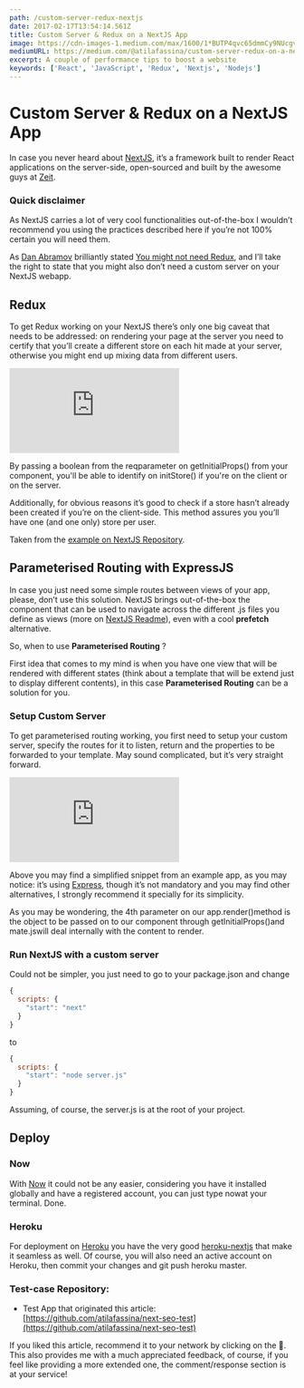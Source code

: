 ```yaml
---
path: /custom-server-redux-nextjs
date: 2017-02-17T13:54:14.561Z
title: Custom Server & Redux on a NextJS App
image: https://cdn-images-1.medium.com/max/1600/1*BUTP4qvc65dmmCy9NUcgvQ.png
mediumURL: https://medium.com/@atilafassina/custom-server-redux-on-a-nextjs-app-d3a042ee3045
excerpt: A couple of performance tips to boost a website
keywords: ['React', 'JavaScript', 'Redux', 'Nextjs', 'Nodejs']
---
```


# Custom Server & Redux on a NextJS App

In case you never heard about [NextJS](https://zeit.co/blog/next), it’s a framework built to render React applications on the server-side, open-sourced and built by the awesome guys at [Zeit](https://zeit.co/).

### Quick disclaimer

As NextJS carries a lot of very cool functionalities out-of-the-box I wouldn’t recommend you using the practices described here if you’re not 100% certain you will need them.

As [Dan Abramov](https://overreacted.io) brilliantly stated [You might not need Redux](https://medium.com/@dan_abramov/you-might-not-need-redux-be46360cf367#.lhbv0mh51), and I’ll take the right to state that you might also don’t need a custom server on your NextJS webapp.

## Redux

To get Redux working on your NextJS there’s only one big caveat that needs to be addressed: on rendering your page at the server you need to certify that you’ll create a different store on each hit made at your server, otherwise you might end up mixing data from different users.

<iframe src="https://medium.com/media/427d6b8a2f40de068e760e1aff46ed9e" frameborder=0></iframe>

By passing a boolean from the reqparameter on getInitialProps() from your component, you'll be able to identify on initStore() if you're on the client or on the server.

Additionally, for obvious reasons it’s good to check if a store hasn’t already been created if you’re on the client-side. This method assures you you’ll have one (and one only) store per user.

Taken from the [example on NextJS Repository](https://github.com/zeit/next.js/blob/master/examples/with-redux/store.js#L17-L25).

## Parameterised Routing with ExpressJS

In case you just need some simple routes between views of your app, please, don’t use this solution. NextJS brings out-of-the-box the <Link /> component that can be used to navigate across the different .js files you define as views (more on [NextJS Readme](https://github.com/zeit/next.js/#with-link)), even with a cool **prefetch** alternative.

So, when to use **Parameterised Routing** ?

First idea that comes to my mind is when you have one view that will be rendered with different states (think about a template that will be extend just to display different contents), in this case **Parameterised Routing** can be a solution for you.

### Setup Custom Server

To get parameterised routing working, you first need to setup your custom server, specify the routes for it to listen, return and the properties to be forwarded to your template. May sound complicated, but it’s very straight forward.

<iframe src="https://medium.com/media/c1d44efb79b15931f3176b9d298c8379" frameborder=0></iframe>

Above you may find a simplified snippet from an example app, as you may notice: it’s using [Express](http://expressjs.com/), though it’s not mandatory and you may find other alternatives, I strongly recommend it specially for its simplicity.

As you may be wondering, the 4th parameter on our app.render()method is the object to be passed on to our component through getInitialProps()and mate.jswill deal internally with the content to render.

### Run NextJS with a custom server

Could not be simpler, you just need to go to your package.json and change

```js
{
  scripts: {
    "start": "next"
  }
}
```

to

```js
{
  scripts: {
    "start": "node server.js"
  }
}
```

Assuming, of course, the server.js is at the root of your project.

## Deploy

### Now

With [Now](https://zeit.co/now) it could not be any easier, considering you have it installed globally and have a registered account, you can just type nowat your terminal. Done.

### Heroku

For deployment on [Heroku](https://dashboard.heroku.com/login) you have the very good [heroku-nextjs](https://github.com/mars/heroku-nextjs) that make it seamless as well. Of course, you will also need an active account on Heroku, then commit your changes and git push heroku master.

### Test-case Repository:

- Test App that originated this article: [https://github.com/atilafassina/next-seo-test](https://github.com/atilafassina/next-seo-test)

If you liked this article, recommend it to your network by clicking on the 💚. This also provides me with a much appreciated feedback, of course, if you feel like providing a more extended one, the comment/response section is at your service!
